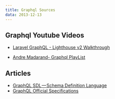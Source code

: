 ```yaml
---
title: Graphql Sources
data: 2013-12-13
---
```

## Graphql Youtube Videos
- [Laravel GraphQL - Lighthouse v2 Walkthrough](https://www.youtube.com/watch?v=y19EaW2X7ac)

- [Andre Madarand- Graphql PlayList](https://www.youtube.com/watch?v=hvjW-MQEwIM&list=PLEhEHUEU3x5qsA5JnRzhgOghrH9Vqz4cg&index=1)


## Articles
- [GraphQL SDL — Schema Definition Language](https://www.prisma.io/blog/graphql-sdl-schema-definition-language-6755bcb9ce51)
- [GraphQL Official Specifications](https://spec.graphql.org/October2021/)
